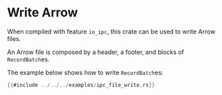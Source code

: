 # Write Arrow

When compiled with feature `io_ipc`, this crate can be used to write Arrow files.

An Arrow file is composed by a header, a footer, and blocks of `RecordBatch`es.

The example below shows how to write `RecordBatch`es:

```rust
{{#include ../../../examples/ipc_file_write.rs}}
```
